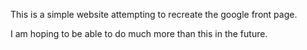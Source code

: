 This is a simple website attempting to recreate the google front page.

I am hoping to be able to do much more than this in the future.
